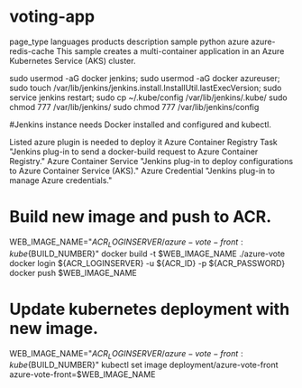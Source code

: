 # voting-app

page_type	languages	products	description
sample
python
azure
azure-redis-cache
This sample creates a multi-container application in an Azure Kubernetes Service (AKS) cluster.

sudo usermod -aG docker jenkins;
sudo usermod -aG docker azureuser;
sudo touch /var/lib/jenkins/jenkins.install.InstallUtil.lastExecVersion;
sudo service jenkins restart;
sudo cp ~/.kube/config /var/lib/jenkins/.kube/
sudo chmod 777 /var/lib/jenkins/
sudo chmod 777 /var/lib/jenkins/config

#Jenkins instance needs Docker installed and configured and kubectl.

Listed azure plugin is needed to deploy it
Azure Container Registry Task "Jenkins plug-in to send a docker-build request to Azure Container Registry."
Azure Container Service  "Jenkins plug-in to deploy configurations to Azure Container Service (AKS)."
Azure Credential "Jenkins plug-in to manage Azure credentials."

# Build new image and push to ACR.
WEB_IMAGE_NAME="${ACR_LOGINSERVER}/azure-vote-front:kube${BUILD_NUMBER}"
docker build -t $WEB_IMAGE_NAME ./azure-vote
docker login ${ACR_LOGINSERVER} -u ${ACR_ID} -p ${ACR_PASSWORD}
docker push $WEB_IMAGE_NAME

# Update kubernetes deployment with new image.
WEB_IMAGE_NAME="${ACR_LOGINSERVER}/azure-vote-front:kube${BUILD_NUMBER}"
kubectl set image deployment/azure-vote-front azure-vote-front=$WEB_IMAGE_NAME


